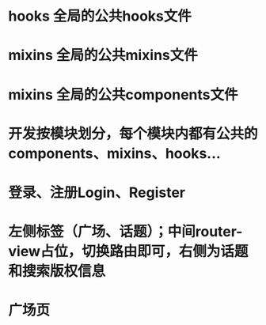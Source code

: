 #  hooks 全局的公共hooks文件
#  mixins 全局的公共mixins文件
#  mixins 全局的公共components文件
#  开发按模块划分，每个模块内都有公共的components、mixins、hooks...
#  登录、注册Login、Register
#  左侧标签（广场、话题）；中间router-view占位，切换路由即可，右侧为话题和搜索版权信息
#  广场页

